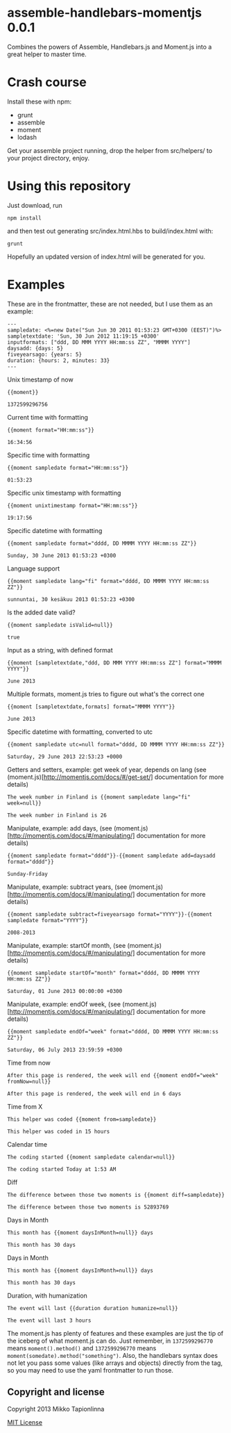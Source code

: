 assemble-handlebars-momentjs 0.0.1
==================================

Combines the powers of Assemble, Handlebars.js and Moment.js into a great helper to master time.

# Crash course

Install these with npm:
* grunt
* assemble
* moment
* lodash

Get your assemble project running, drop the helper from src/helpers/ to your project directory, enjoy.

# Using this repository

Just download, run
```
npm install
```
and then test out generating src/index.html.hbs to build/index.html with:
```
grunt
```
Hopefully an updated version of index.html will be generated for you.

# Examples

These are in the frontmatter, these are not needed, but I use them as an example:
```
---
sampledate: <%=new Date("Sun Jun 30 2011 01:53:23 GMT+0300 (EEST)")%>
sampletextdate: 'Sun, 30 Jun 2012 11:19:15 +0300'
inputformats: ["ddd, DD MMM YYYY HH:mm:ss ZZ", "MMMM YYYY"]
daysadd: {days: 5}
fiveyearsago: {years: 5}
duration: {hours: 2, minutes: 33}
--- 

```

Unix timestamp of now
```
{{moment}}
```
```
1372599296756
```

Current time with formatting 
```
{{moment format="HH:mm:ss"}}
```
```
16:34:56
```

Specific time with formatting
```
{{moment sampledate format="HH:mm:ss"}}
```
```
01:53:23
```

Specific unix timestamp with formatting
```
{{moment unixtimestamp format="HH:mm:ss"}}
```
```
19:17:56
```

Specific datetime with formatting
```
{{moment sampledate format="dddd, DD MMMM YYYY HH:mm:ss ZZ"}}
```
```
Sunday, 30 June 2013 01:53:23 +0300
```

Language support
```
{{moment sampledate lang="fi" format="dddd, DD MMMM YYYY HH:mm:ss ZZ"}}
```
```
sunnuntai, 30 kesäkuu 2013 01:53:23 +0300
```

Is the added date valid?
```
{{moment sampledate isValid=null}}
```
```
true
```

Input as a string, with defined format
```
{{moment [sampletextdate,"ddd, DD MMM YYYY HH:mm:ss ZZ"] format="MMMM YYYY"}}
```
```
June 2013
```

Multiple formats, moment.js tries to figure out what's the correct one
```
{{moment [sampletextdate,formats] format="MMMM YYYY"}}
```
```
June 2013
```

Specific datetime with formatting, converted to utc
```
{{moment sampledate utc=null format="dddd, DD MMMM YYYY HH:mm:ss ZZ"}}
```
```
Saturday, 29 June 2013 22:53:23 +0000
```

Getters and setters, example: get week of year, depends on lang (see (moment.js)[http://momentjs.com/docs/#/get-set/] documentation for more details)
```
The week number in Finland is {{moment sampledate lang="fi" week=null}}
```
```
The week number in Finland is 26
```

Manipulate, example: add days, (see (moment.js)[http://momentjs.com/docs/#/manipulating/] documentation for more details)
```
{{moment sampledate format="dddd"}}-{{moment sampledate add=daysadd format="dddd"}}
```
```
Sunday-Friday
```

Manipulate, example: subtract years, (see (moment.js)[http://momentjs.com/docs/#/manipulating/] documentation for more details)
```
{{moment sampledate subtract=fiveyearsago format="YYYY"}}-{{moment sampledate format="YYYY"}}
```
```
2008-2013
```

Manipulate, example: startOf month, (see (moment.js)[http://momentjs.com/docs/#/manipulating/] documentation for more details)
```
{{moment sampledate startOf="month" format="dddd, DD MMMM YYYY HH:mm:ss ZZ"}}
```
```
Saturday, 01 June 2013 00:00:00 +0300
```

Manipulate, example: endOf week, (see (moment.js)[http://momentjs.com/docs/#/manipulating/] documentation for more details)
```
{{moment sampledate endOf="week" format="dddd, DD MMMM YYYY HH:mm:ss ZZ"}}
```
```
Saturday, 06 July 2013 23:59:59 +0300
```

Time from now
```
After this page is rendered, the week will end {{moment endOf="week" fromNow=null}}
```
```
After this page is rendered, the week will end in 6 days
```

Time from X
```
This helper was coded {{moment from=sampledate}}
```
```
This helper was coded in 15 hours
```

Calendar time
```
The coding started {{moment sampledate calendar=null}}
```
```
The coding started Today at 1:53 AM
```

Diff
```
The difference between those two moments is {{moment diff=sampledate}}
```
```
The difference between those two moments is 52893769
```

Days in Month
```
This month has {{moment daysInMonth=null}} days
```
```
This month has 30 days
```

Days in Month
```
This month has {{moment daysInMonth=null}} days
```
```
This month has 30 days
```

Duration, with humanization
```
The event will last {{duration duration humanize=null}}
```
```
The event will last 3 hours
```

The moment.js has plenty of features and these examples are just the tip of the iceberg of what moment.js can do. Just remember, in ```1372599296770``` means ```moment().method()``` and ```1372599296770``` means ```moment(somedate).method("something")```. Also, the handlebars syntax does not let you pass some values (like arrays and objects) directly from the tag, so you may need to use the yaml frontmatter to run those.

## Copyright and license
Copyright 2013 Mikko Tapionlinna

[MIT License](LICENSE-MIT)
